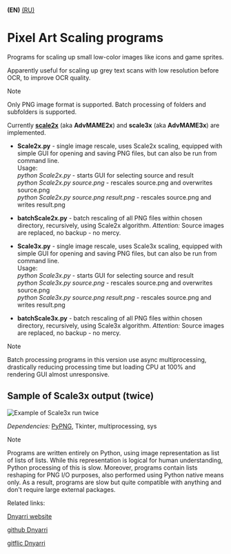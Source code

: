 **(EN)** [(RU)](README.RU.md)

# Pixel Art Scaling programs

Programs for scaling up small low-color images like icons and game sprites.

Apparently useful for scaling up grey text scans with low resolution before OCR, to improve OCR quality.

> [!NOTE]
> Only PNG image format is supported. Batch processing of folders and subfolders is supported.

Currently [**scale2x**](https://github.com/amadvance/scale2x) (aka **AdvMAME2x**) and **scale3x** (aka **AdvMAME3x**) are implemented.  

- **Scale2x.py** - single image rescale, uses Scale2x scaling, equipped with simple GUI for opening and saving PNG files, but can also be run from command line.  
Usage:  
    *python Scale2x.py*                           - starts GUI for selecting source and result  
    *python Scale2x.py source.png*                - rescales source.png and overwrites source.png  
    *python Scale2x.py source.png result.png*     - rescales source.png and writes result.png  

- **batchScale2x.py** - batch rescaling of all PNG files within chosen directory, recursively, using Scale2x algorithm. *Attention:* Source images are replaced, no backup - no mercy.  

- **Scale3x.py** - single image rescale, uses Scale3x scaling, equipped with simple GUI for opening and saving PNG files, but can also be run from command line.  
Usage:  
    *python Scale3x.py*                           - starts GUI for selecting source and result  
    *python Scale3x.py source.png*                - rescales source.png and overwrites source.png  
    *python Scale3x.py source.png result.png*     - rescales source.png and writes result.png  

- **batchScale3x.py** - batch rescaling of all PNG files within chosen directory, recursively, using Scale3x algorithm. *Attention:* Source images are replaced, no backup - no mercy.  

> [!NOTE]
> Batch processing programs in this version use async multiprocessing, drastically reducing processing time but loading CPU at 100% and rendering GUI almost unresponsive.  

## Sample of Scale3x output (twice)

![Example of Scale3x run twice](https://dnyarri.github.io/imgscalenx/x3x3.png)

*Dependencies:* [PyPNG](https://gitlab.com/drj11/pypng), Tkinter, multiprocessing, sys

> [!NOTE]
> Programs are written entirely on Python, using image representation as list of lists of lists.
> While this representation is logical for human understanding, Python processing of this is slow.
> Moreover, programs contain lists reshaping for PNG I/O purposes, also performed using Python native means only.
> As a result, programs are slow but quite compatible with anything and don't require large external packages.

Related links:

[Dnyarri website](https://dnyarri.github.io)

[github Dnyarri](https://github.com/Dnyarri)

[gitflic Dnyarri](https://gitflic.ru/user/dnyarri)
